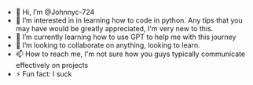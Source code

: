 - 👋 Hi, I’m @Johnnyc-724
- 👀 I’m interested in in learning how to code in python.  Any tips that you may have would be greatly appreciated, I'm very new to this.
- 🌱 I’m currently learning how to use GPT to help me with this journey
- 💞️ I’m looking to collaborate on anything, looking to learn.
- 📫 How to reach me, I'm not sure how you guys typically communicate effectively on projects
- ⚡ Fun fact: I suck

<!---
Johnnyc-724/Johnnyc-724 is a ✨ special ✨ repository because its `README.md` (this file) appears on your GitHub profile.
You can click the Preview link to take a look at your changes.
--->
